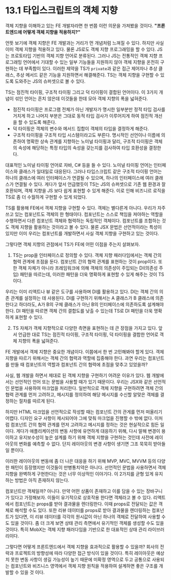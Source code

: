 # 13.1 타입스크립트의 객체 지향

객체 지향을 이해하고 있는 FE 개발자라면 한 번쯤 이런 의문을 가져봤을 것이다. **"프론트엔드에 어떻게 객체 지향을 적용하지?"**

언뜻 보기에 객체 지향은 FE 개발과는 거리가 먼 개념처럼 느껴질 수 있다. 하지만 사실 이미 객체 지향을 적용하고 있다.
물론 JS로도 객체 지향 프로그래밍을 할 수 있다. JS는 프로토타입 기반의 객체 지향 언어로 분류된다. 그러나 JS는 전통적인 객체 지향 프로그래밍 언어에서 기대할 수 있는 일부 기능들을 지원하지 않아 객체 지향을 온전히 구현하는 데 부족함이 있다. 이러한 제약을 TS가 `private`과 같은 접근 제어자나 추상 클래스, 추상 메서드 같은 기능을 지원하면서 해결해준다. TS는 객체 지향을 구현할 수 있도록 도와주는 JS의 슈퍼셋으로 볼 수 있다.

TS는 점진적 타이핑, 구조적 타이핑 그리고 덕 타이핑이 결합된 언어이다. 이 3가지 개념이 섞인 언어는 흔치 않은데 이것들을 한데 모아 객체 지향의 폭을 넓혀준다.

- 점진적 타이핑은 프로그램 전체가 아닌 개발자가 명시한 일부분만 정적 타입 검사를 거치게 하고 나머지 부분은 그대로 동적 타입 검사가 이루어지게 하여 점진적 개선을 할 수 있도록 해준다.
- 덕 타이핑은 객체의 변수와 메서드 집합이 객체의 타입을 결정하게 해준다.
- 구조적 타이핑을 구조적 타입 시스템이라고도 부른다. 명시적인 선언이나 이름에 의존하여 명확한 상속 관계를 지향하는 노미널 타이핑과 달리, 구조적 타이핑은 객체의 속성에 해당하는 특정 타입의 속성을 갖는지를 검사하여 타입 호환성을 결정한다.

대표적인 노미널 타이핑 언어로 자바, C# 등을 들 수 있다. 노미널 타이핑 언어는 인터페이스와 클래스가 일대일로 대응된다. 그러나 타입스크립트 같은 구조적 타이핑 언어는 하나의 클래스에 여러 인터페이스가 연결될 수 있으며, 하나의 인터페이스에 여러 클래스가 연결될 수 있다. 게다가 앞서 언급했듯이 TS는 JS의 슈퍼셋으로 기존 웹 환경과 잘 호환되며, 객체 지향을 JS 보다 쉽게 표현할 수 있게 해준다. 이로 인해 비즈니르 로직을 TS로 좀 더 수월하게 구현할 수 있게 되었다.

TS를 활용해 FE에서 객체 지향을 구현할 수 있다. 객체는 별다른게 아니다. 우리가 자주 쓰고 있는 컴포넌트도 객체의 한 형태이다. 컴포넌트는 스스로 책임을 져야하는 역할을 수행하면서 다른 컴포넌트 객체와 협력하는 독립적인 객체이다. 컴포넌트를 조합하는 것도 객체 지향을 활용하는 것이라고 볼 수 있다. 물론 JSX 문법은 선언적이라는 특성이 있지만 이미 우리는 컴포넌트를 개발하면서 사실 객체 지향을 구현하고 있는 것이다.

그렇다면 객체 지향의 관점에서 TS가 FE에 어떤 이점을 주는지 살펴보자.

1. TS는 prop을 인터페이스로 정의할 수 있다. 객체 지향 패러다임에서는 객체 간의 협력 관계에 초점을 둔다. 컴포넌트 간의 협력 관계를 표현하는 것이 prop이다. 또한 객체 자체가 아니라 프레임워크에 의해 객체의 의존성이 주입되는 DI(의존성 주입) 패턴을 따르는데, 이러한 패턴을 더욱 명확하게 표현할 수 있게 해주는 것이 TS이다.

우리는 이미 리액트나 뷰 같은 도구를 사용하며 DI를 활용하고 있다. DI는 객체 간의 의존 관계를 설정하는 데 사용된다. DI를 구현하기 위해서는 A 클래스가 B 클래스에 의존한다고 하더라도, A가 B의 구체 클래스가 아닌 B의 인터페이스에 의존하도록 설계해야 한다. DI 패턴을 따르면 객체 간의 결합도를 낮출 수 있는데 TS로 DI 패턴을 더욱 명확하게 표현할 수 있다.

2. TS 자체가 객체 지향적으로 다양한 측면을 표현하는 데 큰 장점을 가지고 있다. 앞서 언급한 대로 TS는 점진적 타이핑, 구조적 타이핑, 덕 타이핑을 결합한 언어로 객체 지향의 폭을 넓혀준다.

FE 개발에서 객체 지향은 중요한 개념이다. 이쯤에서 한 번 고민해봐야 할게 있다. 객체 지향을 따르기 위해서는 객체 간의 협력과 역할에 집중해야 한다. 과연 우리는 컴포넌트를 만들 때 컴포넌트의 역할과 컴포넌트 간의 협력에 초점을 맞추고 있었을까?

사실, 웹 개발을 하면서 제대로 된 객체 지향을 구현하기 어려운 이유가 있다. 웹 개발에서는 선언적인 언어 또는 문법을 사용할 때가 있기 때문이다. 우리는 JSX와 같은 선언적인 문법을 사용하여 마크업을 처리한다. 일반적으로 객체 지향을 구현하려면 객체 간의 협력 관계를 먼저 고려하고, 메시지를 정의하여 해당 메시지를 수신할 알맞은 객체를 결정하는 절차를 따르게 된다.

하지만 HTML 마크업을 선언적으로 작성할 때는 컴포넌트 간의 관게를 먼저 떠올리기 어렵다. 디자인 요구 사항이 제시되어야 그에 맞춰 마크업을 진행할 수 밖에 없다. 이처럼 컴포넌트 간의 협력 관계를 먼저 고려하고 메시지를 정하는 것은 현실적으로 힘든 일이다. 게다가 애플리케이션의 변동 사항에 유연하게 대응하기 위해, 다시 말해 변경이 용이하고 유지보수성이 높은 설계를 하기 위해 객체 지향을 구현하는 것인데 사전에 레이아웃의 변화를 예측할 수 없다. 단지 레이아웃의 변경 사항이 생기면 그조 묵묵히 받아들일 뿐이다.

이러한 레이아웃의 변동에 좀 더 나은 대응을 하기 위해 MVP, MVC, MVVM 등의 다양한 패턴이 등장했지만 이것들이 만병통치약은 아니다. 선언적인 문법을 사용하면서 객체 지향을 완벽하게 구현한다는 것은 너무 이상적인 이야기다. 이 2가지를 균형 있게 유지하는 방법은 아직 존재하지 않는다.

컴포넌트만 객체일까? 아니다. 만약 어떤 상품이 존재하고 이를 담을 수 있는 장바구니가 있다고 가정해보자. 이들이 유기적으로 상호작용 한다면 객체라고 볼 수 있다. 리액트에서 컴포넌트는 props를 받아 결과물을 렌더링한다. 이때 props로 전달되는 값은 객체로 해석할 수도 있다. 또한 리뷰 데이터를 props로 받아 결과물을 렌더링하는 컴포넌트가 있다면, 이 리뷰 데이터를 각각의 원시값이 아닌 하나의 객체로 전달하여 사용할 수도 있을 것이다. 좀 더 크게 보면 상태 관리 측면에서 유기적인 객체를 생성할 수도 있을 것이다. 특히 MobX는 객체 지향 패러다임을 기반으로 한 대표적인 상태 관리 라이브러리이다.

그렇다면 어떻게 프론트엔드에서 객체 지향을 효과적으로 활용할 수 있을까? 회사의 전략과 프로젝트의 방향성에 따라 다양한 접근 방식이 있을 것이다. 특히 레이아웃은 예상치 못한 변동 사항이 생길 가능성이 높기 때문에 미확정 영역으로 두고 공통으로 사용되는 컴포넌트와 비즈니스 영역에서 객체 지향 원칙을 적용하여 설계하면 좋은 구조를 개발할 수 있을 것 이다.
